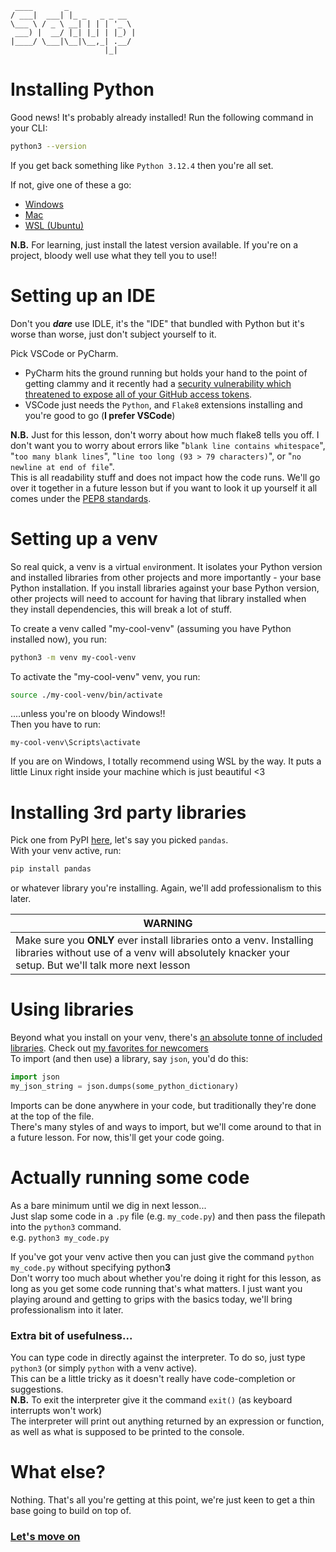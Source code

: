 ```
 ____       _               
/ ___|  ___| |_ _   _ _ __  
\___ \ / _ \ __| | | | '_ \ 
 ___) |  __/ |_| |_| | |_) |
|____/ \___|\__|\__,_| .__/ 
                     |_| 
```

# Installing Python
Good news! It's probably already installed!
Run the following command in your CLI:
``` bash
python3 --version
```
If you get back something like `Python 3.12.4` then you're all set.

If not, give one of these a go:
* [Windows](./Install_Instructions/Windows.md)
* [Mac](./Install_Instructions/Mac.md)
* [WSL (Ubuntu)](./Install_Instructions/WSL.md)

**N.B.** For learning, just install the latest version available. If you're on a project, bloody well use what they tell you to use!!

# Setting up an IDE
Don't you **_dare_** use IDLE, it's the "IDE" that bundled with Python but it's worse than worse, just don't subject yourself to it.

Pick VSCode or PyCharm.  
* PyCharm hits the ground running but holds your hand to the point of getting clammy and it recently had a [security vulnerability which threatened to expose all of your GitHub access tokens](https://blog.jetbrains.com/security/2024/06/updates-for-security-issue-affecting-intellij-based-ides-2023-1-and-github-plugin/).
* VSCode just needs the `Python`, and `Flake8` extensions installing and you're good to go (**I prefer VSCode**)

**N.B.** Just for this lesson, don't worry about how much flake8 tells you off. I don't want you to worry about errors like "`blank line contains whitespace`", "`too many blank lines`", "`line too long (93 > 79 characters)`", or "`no newline at end of file`".  
This is all readability stuff and does not impact how the code runs. We'll go over it together in a future lesson but if you want to look it up yourself it all comes under the [PEP8 standards](https://peps.python.org/pep-0008/).

# Setting up a venv
So real quick, a venv is a `v`irtual `env`ironment. It isolates your Python version and installed libraries from other projects and more importantly - your base Python installation. If you install libraries against your base Python version, other projects will need to account for having that library installed when they install dependencies, this will break a lot of stuff.  

To create a venv called "my-cool-venv" (assuming you have Python installed now), you run:
``` bash
python3 -m venv my-cool-venv
```
To activate the "my-cool-venv" venv, you run:
``` bash
source ./my-cool-venv/bin/activate
```
....unless you're on bloody Windows!!  
Then you have to run:
```
my-cool-venv\Scripts\activate
```
If you are on Windows, I totally recommend using WSL by the way. It puts a little Linux right inside your machine which is just beautiful <3

# Installing 3rd party libraries
Pick one from PyPI [here](https://pypi.org/), let's say you picked `pandas`.  
With your venv active, run:
``` bash
pip install pandas
```
or whatever library you're installing. Again, we'll add professionalism to this later.


| WARNING |
|---------|
| Make sure you **ONLY** ever install libraries onto a venv. Installing libraries without use of a venv will absolutely knacker your setup. But we'll talk more next lesson

# Using libraries
Beyond what you install on your venv, there's [an absolute tonne of included libraries](https://docs.python.org/3/library/index.html#library-index). Check out [my favorites for newcomers](./maxs_fav_libs.md)  
To import (and then use) a library, say `json`, you'd do this:
``` python
import json
my_json_string = json.dumps(some_python_dictionary)
```
Imports can be done anywhere in your code, but traditionally they're done at the top of the file.  
There's many styles of and ways to import, but we'll come around to that in a future lesson. For now, this'll get your code going.

# Actually running some code
As a bare minimum until we dig in next lesson...  
Just slap some code in a `.py` file (e.g. `my_code.py`) and then pass the filepath into the `python3` command.  
e.g. `python3 my_code.py`  

If you've got your venv active then you can just give the command `python my_code.py` without specifying python**3**  
Don't worry too much about whether you're doing it right for this lesson, as long as you get some code running that's what matters. I just want you playing around and getting to grips with the basics today, we'll bring professionalism into it later.

### Extra bit of usefulness...
You can type code in directly against the interpreter. To do so, just type `python3` (or simply `python` with a venv active).  
This can be a little tricky as it doesn't really have code-completion or suggestions.  
**N.B.** To exit the interpreter give it the command `exit()` (as keyboard interrupts won't work)  
The interpreter will print out anything returned by an expression or function, as well as what is supposed to be printed to the console.

# What else?
Nothing. That's all you're getting at this point, we're just keen to get a thin base going to build on top of.  
### [Let's move on](./02_variables.md)
